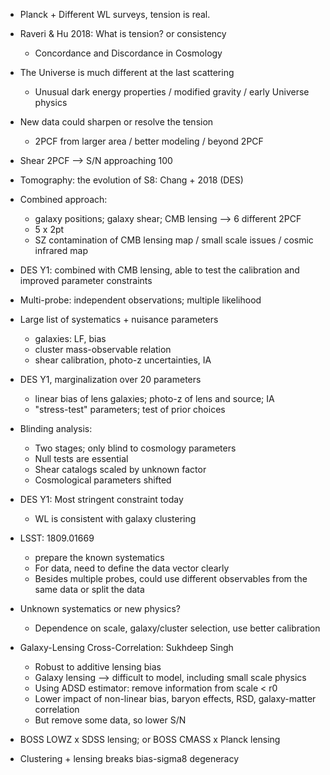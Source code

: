 * Planck + Different WL surveys, tension is real.
* Raveri & Hu 2018: What is tension? or consistency
    - Concordance and Discordance in Cosmology
* The Universe is much different at the last scattering
    - Unusual dark energy properties / modified gravity / early Universe physics
* New data could sharpen or resolve the tension
    - 2PCF from larger area / better modeling / beyond 2PCF
* Shear 2PCF --> S/N approaching 100
* Tomography: the evolution of S8: Chang + 2018 (DES)
* Combined approach:
    - galaxy positions; galaxy shear; CMB lensing --> 6 different 2PCF
    - 5 x 2pt
    - SZ contamination of CMB lensing map / small scale issues / cosmic infrared map
* DES Y1: combined with CMB lensing, able to test the calibration and improved parameter constraints

* Multi-probe: independent observations; multiple likelihood
* Large list of systematics + nuisance parameters
    - galaxies: LF, bias
    - cluster mass-observable relation
    - shear calibration, photo-z uncertainties, IA
* DES Y1, marginalization over 20 parameters
    - linear bias of lens galaxies; photo-z of lens and source; IA
    - "stress-test" parameters; test of prior choices
* Blinding analysis:
    - Two stages; only blind to cosmology parameters
    - Null tests are essential
    - Shear catalogs scaled by unknown factor
    - Cosmological parameters shifted
* DES Y1: Most stringent constraint today
    - WL is consistent with galaxy clustering
* LSST: 1809.01669
    - prepare the known systematics
    - For data, need to define the data vector clearly
    - Besides multiple probes, could use different observables from the same data or split the data
* Unknown systematics or new physics?
    - Dependence on scale, galaxy/cluster selection, use better calibration


* Galaxy-Lensing Cross-Correlation: Sukhdeep Singh
    - Robust to additive lensing bias
    - Galaxy lensing --> difficult to model, including small scale physics
    - Using ADSD estimator: remove information from scale < r0
    - Lower impact of non-linear bias, baryon effects, RSD, galaxy-matter correlation
    - But remove some data, so lower S/N
* BOSS LOWZ x SDSS lensing; or BOSS CMASS x Planck lensing
* Clustering + lensing breaks bias-sigma8 degeneracy